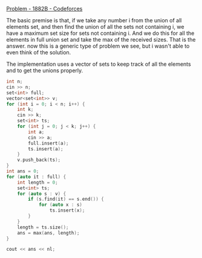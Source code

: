 [Problem - 1882B - Codeforces](https://codeforces.com/problemset/problem/1882/B)

The basic premise is that, if we take any number i from the union of all elements set, and then find the union of all the sets not containing i, we have a maximum set size for sets not containing i. 
And we do this for all the elements in full union set and take the max of the received sizes. That is the answer.
now this is a generic type of problem we see, but i wasn't able to even think of the solution.

The implementation uses a vector of sets to keep track of all the elements and to get the unions properly.

```C++
int n;
cin >> n;
set<int> full;
vector<set<int>> v;
for (int i = 0; i < n; i++) {
    int k;
    cin >> k;
    set<int> ts;
    for (int j = 0; j < k; j++) {
        int a;
        cin >> a;
        full.insert(a);
        ts.insert(a); 
    }
    v.push_back(ts);
}
int ans = 0;
for (auto it : full) {
    int length = 0;
    set<int> ts;
    for (auto s : v) {
        if (s.find(it) == s.end()) {
            for (auto x : s)
                ts.insert(x);
        }
    }
    length = ts.size();
    ans = max(ans, length);
}

cout << ans << nl;
```
